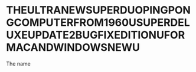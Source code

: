 # THEULTRANEWSUPERDUOPINGPONGCOMPUTERFROM1960USUPERDELUXEUPDATE2BUGFIXEDITIONUFORMACANDWINDOWSNEWU
The name
